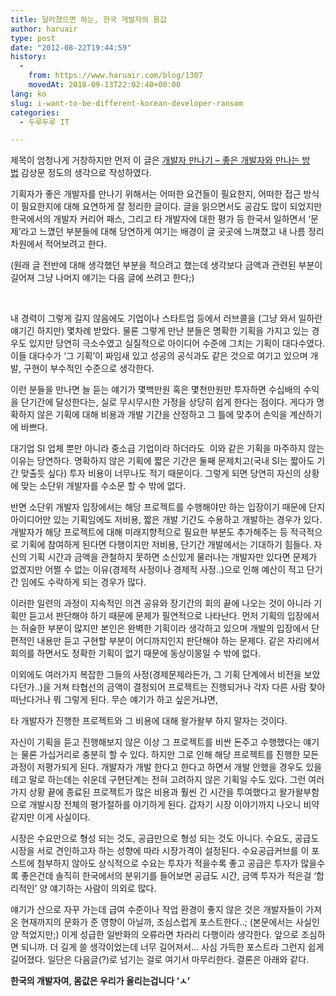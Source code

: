 ```yaml
---
title: 달라졌으면 하는, 한국 개발자의 몸값
author: haruair
type: post
date: "2012-08-22T19:44:59"
history:
  - 
    from: https://www.haruair.com/blog/1307
    movedAt: 2018-09-13T22:02:40+00:00
lang: ko
slug: i-want-to-be-different-korean-developer-ransom
categories:
  - 두루두루 IT

---
```

제목이 엄청나게 거창하지만 먼저 이 글은 [개발자 만나기 – 좋은 개발자와 만나는 방법][1] 감상문 정도의 생각으로 작성하였다.

기획자가 좋은 개발자를 만나기 위해서는 어떠한 요건들이 필요한지, 어떠한 접근 방식이 필요한지에 대해 요연하게 잘 정리한 글이다. 글을 읽으면서도 공감도 많이 되었지만 한국에서의 개발자 커리어 패스, 그리고 타 개발자에 대한 평가 등 한국서 일하면서 &#8216;문제&#8217;라고 느꼈던 부분들에 대해 당연하게 여기는 배경이 글 곳곳에 느껴졌고 내 나름 정리 차원에서 적어보려고 한다.

(원래 글 전반에 대해 생각했던 부분을 적으려고 했는데 생각보다 금액과 관련된 부분이 길어져 그냥 나머지 얘기는 다음 글에 쓰려고 한다;)

&nbsp;

내 경력이 그렇게 길지 않음에도 기업이나 스타트업 등에서 러브콜을 (그냥 와서 일하란 얘기긴 하지만) 몇차례 받았다. 물론 그렇게 만난 분들은 명확한 기획을 가지고 있는 경우도 있지만 당연히 극소수였고 실질적으로 아이디어 수준에 그치는 기획이 대다수였다. 이들 대다수가 &#8216;그 기획&#8217;이 짜임새 있고 성공의 공식과도 같은 것으로 여기고 있으며 개발, 구현이 부수적인 수준으로 생각한다.

이런 분들을 만나면 늘 듣는 얘기가 몇백만원 혹은 몇천만원만 투자하면 수십배의 수익을 단기간에 달성한다는, 실로 무시무시한 가정을 상당히 쉽게 한다는 점이다. 게다가 명확하지 않은 기획에 대해 비용과 개발 기간을 산정하고 그 틀에 맞추어 손익을 계산하기에 바쁘다.

대기업 SI 업체 뿐만 아니라 중소급 기업이라 하더라도  이와 같은 기획을 마주하지 않는 이유는 당연하다. 명확하지 않은 기획에 짧은 기간은 둘째 문제치고(국내 SI는 짧아도 기간 맞출듯 싶다) 투자 비용이 너무나도 적기 때문이다. 그렇게 되면 당연히 자신의 상황에 맞는 소단위 개발자를 수소문 할 수 밖에 없다.

반면 소단위 개발자 입장에서는 해당 프로젝트를 수행해야만 하는 입장이기 때문에 단지 아이디어만 있는 기획임에도 저비용, 짧은 개발 기간도 수용하고 개발하는 경우가 있다. 개발자가 해당 프로젝트에 대해 미래지향적으로 필요한 부분도 추가해주는 등 적극적으로 기획에 참여하게 된다면 다행이지만 저비용, 단기간 개발에서는 기대하기 힘들다. 자신의 기획 시간과 금액을 관철하지 못하면 소신있게 물러나는 개발자만 있다면 문제가 없겠지만 어쩔 수 없는 이유(경제적 사정이나 경제적 사정..)으로 인해 예산이 적고 단기간 임에도 수락하게 되는 경우가 많다.

이러한 일련의 과정이 지속적인 의견 공유와 장기간의 회의 끝에 나오는 것이 아니라 기획만 듣고서 판단해야 하기 때문에 문제가 필연적으로 나타난다. 먼저 기획의 입장에서는 허술한 부분이 많지만 본인은 완벽한 기획이라 생각하고 있으며 개발의 입장에서 단편적인 내용만 듣고 구현할 부분이 어디까지인지 판단해야 하는 문제다. 같은 자리에서 회의를 하면서도 정확한 기획이 없기 때문에 동상이몽일 수 밖에 없다.

이외에도 여러가지 복잡한 그들의 사정(경제문제라든가, 그 기획 단계에서 비전을 보았다던가..)을 거쳐 타협선의 금액이 결정되어 프로젝트는 진행되거나 각자 다른 사람 찾아 떠난다거나 뭐 그렇게 된다. 무슨 얘기가 하고 싶은거냐면,

타 개발자가 진행한 프로젝트와 그 비용에 대해 왈가왈부 하지 말자는 것이다.

자신이 기획을 듣고 진행해보지 않은 이상 그 프로젝트를 비싼 돈주고 수행했다는 얘기는 물론 가십거리로 충분히 할 수 있다. 하지만 그로 인해 해당 프로젝트를 진행한 모든 과정이 저평가되게 된다. 개발자가 개발 한다고 한다고 하면서 개발 안했을 경우도 있을테고 말로 하는데는 쉬운데 구현단계는 전혀 고려하지 않은 기획일 수도 있다. 그런 여러가지 상황 끝에 종료된 프로젝트가 많은 비용과 훨씬 긴 시간을 투여했다고 왈가왈부함으로 개발시장 전체의 평가절하를 야기하게 된다. 갑자기 시장 이야기까지 나오니 비약 같지만 이게 사실이다.

시장은 수요만으로 형성 되는 것도, 공급만으로 형성 되는 것도 아니다. 수요도, 공급도 시장을 서로 견인하고자 하는 성향에 따라 시장가격이 설정된다. 수요공급커브를 이 포스트에 첨부하지 않아도 상식적으로 수요는 투자가 적을수록 좋고 공급은 투자가 많을수록 좋은건데 솔직히 한국에서의 분위기를 들어보면 공급도 시간, 금액 투자가 적은걸 &#8216;합리적인&#8217; 양 얘기하는 사람이 의외로 많다.

얘기가 산으로 자꾸 가는데 급여 수준이나 작업 환경이 좋지 않은 것은 개발자들이 가져온 현재까지의 문화가 준 영향이 아닐까, 조심스럽게 포스트한다..; (본문에서는 사실인 양 적었지만;) 이게 성급한 일반화의 오류라면 차라리 다행이라 생각한다. 앞으로 조심하면 되니까. 더 길게 쓸 생각이었는데 너무 길어져서&#8230; 사심 가득한 포스트라 그런지 쉽게 길어졌다. 일단은 다음글(?)로 넘기는 걸로 여기서 마무리한다. 결론은 아래와 같다.

**한국의 개발자여, 몸값은 우리가 올리는겁니다 &#8216;ㅅ&#8217;**

&nbsp;

 [1]: http://www.besuccess.com/?p=11095&fb_action_ids=430735970311724&fb_action_types=og.likes&fb_source=other_multiline&action_object_map=%7B%22430735970311724%22%3A10151130910061550%7D&action_type_map=%7B%22430735970311724%22%3A%22og.likes%22%7D&action_ref_map=%5B%5D